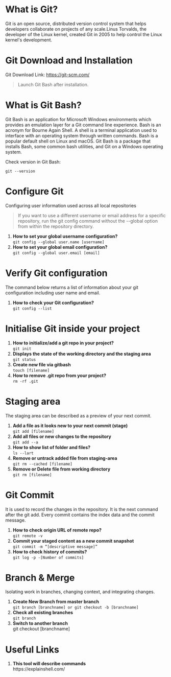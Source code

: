 
# What is Git?
Git is an open source, distributed version control system that helps developers collaborate on projects of any scale.Linus Torvalds, the developer of the Linux kernel, created Git in 2005 to help control the Linux kernel's development.

# Git Download and Installation
Git Download Link: https://git-scm.com/

<blockquote>
    Launch Git Bash after installation.
</blockquote>

# What is Git Bash?
Git Bash is an application for Microsoft Windows environments which provides an emulation layer for a Git command line experience. Bash is an acronym for Bourne Again Shell. A shell is a terminal application used to interface with an operating system through written commands. Bash is a popular default shell on Linux and macOS. Git Bash is a package that installs Bash, some common bash utilities, and Git on a Windows operating system.

<p>Check version in Git Bash:<p/>
<code>git --version</code>

# Configure Git 
<p>Configuring user information used across all local repositories</p>
<blockquote>
If you want to use a different username or email address for a specific repository, run the git config command without the --global option from within the repository directory.
</blockquote>

<ol>
    <li>
        <b>How to set your global username configuration?</b><br>
        <code>git config --global user.name [username]</code> <br>
    </li>
     <li>
        <b>How to set your global email configuration?</b><br>
        <code>git config --global user.email [email]</code> <br>
    </li>
</ol>

# Verify Git configuration
The command below returns a list of information about your git configuration including user name and email.

<ol>
    <li>
        <b>How to check your Git configuration?</b><br>
        <code>git config --list</code> <br>
    </li>
</ol>

# Initialise Git inside your project

<ol>
    <li>
        <b>How to initialize/add a git repo in your project?</b><br>
        <code>git init</code>
    </li>
    <li>
        <b>Displays the state of the working directory and the staging area</b><br>
        <code>git status</code>
    </li>
     <li>
        <b>Create new file via gitbash</b><br>
        <code>touch [filename]</code>
    </li>
    <li>
        <b>How to remove .git repo from your project?</b><br>
        <code>rm -rf .git</code>
    </li>
</ol>

# Staging area
The staging area can be described as a preview of your next commit.

<ol>
     <li>
        <b>Add a file as it looks new to your next commit (stage)</b><br>
        <code>git add [filename]</code>
    </li>
    <li>
        <b>Add all files or new changes to the repository</b><br>
        <code>git add --a</code>
    </li>
    <li>
        <b>How to show list of folder and files?</b><br>
        <code>ls --lart</code>
    </li>
    <li>
        <b>Remove or untrack added file from staging-area</b><br>
        <code>git rm --cached [filename]</code>
    </li>
    <li>
        <b>Remove or Delete file from working directory</b><br>
        <code>git rm [filename]</code>
    </li>
</ol>

# Git Commit
It is used to record the changes in the repository. It is the next command after the git add. Every commit contains the index data and the commit message.

<ol>
    <li>
        <b>How to check origin URL of remote repo?</b><br>
        <code>git remote -v</code>
    </li>
    <li>
        <b>Commit your staged content as a new commit snapshot</b><br>
        <code>git commit -m “[descriptive message]”</code>
    </li>
    <li>
        <b>How to check history of commits?</b><br>
        <code>git log -p -[Number of commits]</code>
    </li>
</ol>

# Branch & Merge
Isolating work in branches, changing context, and integrating changes.

<ol>
    <li>
        <b>Create New Branch from master branch</b><br>
        <code>git branch [branchname] or git checkout -b [branchname]</code>
    </li>
    <li>
        <b>Check all existing branches</b><br>
        <code>git branch</code>
    </li>
    <li>
        <b>Switch to another branch</b><br>
        <a>git checkout [branchname]</code>
    </li>
</ol>

# Useful Links
<ol>
    <li>
        <b>This tool will describe commands</b><br>
        https://explainshell.com/
    </li>
   
</ol>
